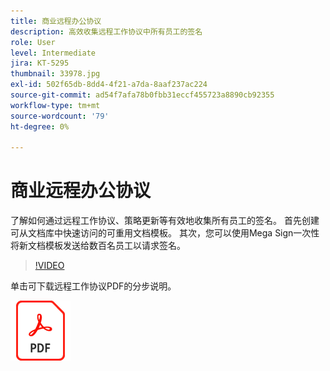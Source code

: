 ```yaml
---
title: 商业远程办公协议
description: 高效收集远程工作协议中所有员工的签名
role: User
level: Intermediate
jira: KT-5295
thumbnail: 33978.jpg
exl-id: 502f65db-8dd4-4f21-a7da-8aaf237ac224
source-git-commit: ad54f7afa78b0fbb31eccf455723a8890cb92355
workflow-type: tm+mt
source-wordcount: '79'
ht-degree: 0%

---
```


# 商业远程办公协议

了解如何通过远程工作协议、策略更新等有效地收集所有员工的签名。 首先创建可从文档库中快速访问的可重用文档模板。 其次，您可以使用Mega Sign一次性将新文档模板发送给数百名员工以请求签名。

>[!VIDEO](https://video.tv.adobe.com/v/33978?quality=12&learn=on&hidetitle=true)

单击可下载远程工作协议PDF的分步说明。

[![下载PDF方法](../assets/acrobat_PDF_96.png)](../assets/UseCaseRecipe-EN-UsingMegaSign.pdf)

